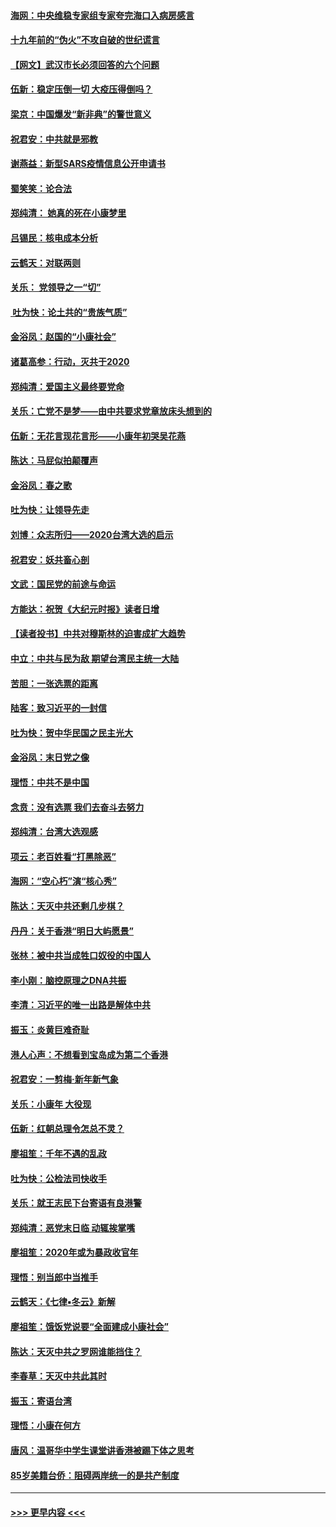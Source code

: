 #### [海网：中央维稳专家组专家夸完海口入病房感言](../pages/nsc993/n11815138.md?t=01231944) 
#### [十九年前的“伪火”不攻自破的世纪谎言](../pages/nsc993/n11813238.md?t=01231944) 
#### [【网文】武汉市长必须回答的六个问题](../pages/nsc993/n11813848.md?t=01231944) 
#### [伍新：稳定压倒一切 大疫压得倒吗？](../pages/nsc993/n11812634.md?t=01231944) 
#### [梁京：中国爆发“新非典”的警世意义](../pages/nsc993/n11812554.md?t=01231944) 
#### [祝君安：中共就是邪教](../pages/nsc993/n11812431.md?t=01231944) 
#### [谢燕益：新型SARS疫情信息公开申请书](../pages/nsc993/n11808840.md?t=01231944) 
#### [蜀笑笑：论合法](../pages/nsc993/n11808064.md?t=01231944) 
#### [郑纯清： 她真的死在小康梦里](../pages/nsc993/n11806623.md?t=01231944) 
#### [吕锡民：核电成本分析](../pages/nsc993/n11806284.md?t=01231944) 
#### [云鹤天：对联两则](../pages/nsc993/n11805957.md?t=01231944) 
#### [关乐： 党领导之一“切”](../pages/nsc993/n11804505.md?t=01231944) 
#### [ 吐为快：论土共的“贵族气质”](../pages/nsc993/n11804490.md?t=01231944) 
#### [金浴凤：赵国的“小康社会”](../pages/nsc993/n11804452.md?t=01231944) 
#### [诸葛高参：行动，灭共于2020](../pages/nsc993/n11804120.md?t=01231944) 
#### [郑纯清：爱国主义最终要党命](../pages/nsc993/n11802197.md?t=01231944) 
#### [关乐：亡党不是梦——由中共要求党章放床头想到的](../pages/nsc993/n11802156.md?t=01231944) 
#### [伍新：无花言现花言形——小康年初哭吴花燕](../pages/nsc993/n11800044.md?t=01231944) 
#### [陈达：马屁似拍颠覆声](../pages/nsc993/n11800010.md?t=01231944) 
#### [金浴凤：春之歌](../pages/nsc993/n11797687.md?t=01231944) 
#### [吐为快：让领导先走](../pages/nsc993/n11797512.md?t=01231944) 
#### [刘博：众志所归——2020台湾大选的启示](../pages/nsc993/n11796878.md?t=01231944) 
#### [祝君安：妖共畜心剖](../pages/nsc993/n11794273.md?t=01231944) 
#### [文武：国民党的前途与命运](../pages/nsc993/n11794198.md?t=01231944) 
#### [方能达：祝贺《大纪元时报》读者日增](../pages/nsc993/n11793807.md?t=01231944) 
#### [【读者投书】中共对穆斯林的迫害成扩大趋势](../pages/nsc993/n11791371.md?t=01231944) 
#### [中立：中共与民为敌 期望台湾民主统一大陆](../pages/nsc993/n11790392.md?t=01231944) 
#### [苦胆：一张选票的距离](../pages/nsc993/n11788914.md?t=01231944) 
#### [陆客：致习近平的一封信](../pages/nsc993/n11788867.md?t=01231944) 
#### [吐为快：贺中华民国之民主光大](../pages/nsc993/n11788618.md?t=01231944) 
#### [金浴凤：末日党之像](../pages/nsc993/n11787475.md?t=01231944) 
#### [理悟：中共不是中国](../pages/nsc993/n11787463.md?t=01231944) 
#### [念贲：没有选票  我们去奋斗去努力](../pages/nsc993/n11787398.md?t=01231944) 
#### [郑纯清：台湾大选观感](../pages/nsc993/n11786210.md?t=01231944) 
#### [项云：老百姓看“打黑除恶”](../pages/nsc993/n11785398.md?t=01231944) 
#### [海网：“空心朽”演“核心秀”](../pages/nsc993/n11783874.md?t=01231944) 
#### [陈达：天灭中共还剩几步棋？](../pages/nsc993/n11783719.md?t=01231944) 
#### [丹丹：关于香港“明日大屿愿景”](../pages/nsc993/n11783273.md?t=01231944) 
#### [张林：被中共当成牲口奴役的中国人](../pages/nsc993/n11782397.md?t=01231944) 
#### [李小刚：脑控原理之DNA共振](../pages/nsc993/n11780962.md?t=01231944) 
#### [李清：习近平的唯一出路是解体中共](../pages/nsc993/n11780866.md?t=01231944) 
#### [振玉：炎黄巨难奇耻](../pages/nsc993/n11779632.md?t=01231944) 
#### [港人心声：不想看到宝岛成为第二个香港](../pages/nsc993/n11778817.md?t=01231944) 
#### [祝君安：一剪梅‧新年新气象](../pages/nsc993/n11776340.md?t=01231944) 
#### [关乐：小康年 大役现](../pages/nsc993/n11774213.md?t=01231944) 
#### [伍新：红朝总理令怎总不灵？](../pages/nsc993/n11770813.md?t=01231944) 
#### [廖祖笙：千年不遇的乱政](../pages/nsc993/n11770373.md?t=01231944) 
#### [吐为快：公检法司快收手](../pages/nsc993/n11770359.md?t=01231944) 
#### [关乐：就王志民下台寄语有良港警](../pages/nsc993/n11769903.md?t=01231944) 
#### [郑纯清：恶党末日临 动辄挨掌嘴](../pages/nsc993/n11769356.md?t=01231944) 
#### [廖祖笙：2020年或为暴政收官年](../pages/nsc993/n11768216.md?t=01231944) 
#### [理悟：别当郎中当推手](../pages/nsc993/n11768243.md?t=01231944) 
#### [云鹤天：《七律▪冬云》新解](../pages/nsc993/n11768204.md?t=01231944) 
#### [廖祖笙：饿饭党说要“全面建成小康社会”](../pages/nsc993/n11767482.md?t=01231944) 
#### [陈达：天灭中共之罗网谁能挡住？](../pages/nsc993/n11767465.md?t=01231944) 
#### [李春草：天灭中共此其时](../pages/nsc993/n11767452.md?t=01231944) 
#### [振玉：寄语台湾](../pages/nsc993/n11767432.md?t=01231944) 
#### [理悟：小康在何方](../pages/nsc993/n11767394.md?t=01231944) 
#### [唐风：温哥华中学生课堂讲香港被踢下体之思考](../pages/nsc993/n11766848.md?t=01231944) 
#### [85岁美籍台侨：阻碍两岸统一的是共产制度](../pages/nsc993/n11765043.md?t=01231944) 

----
#### [ >>> 更早内容 <<< ](../indexes/nsc993-earlier.md)
